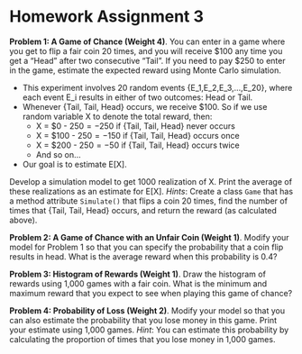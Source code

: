 # Homework Assignment 3


**Problem 1: A Game of Chance (Weight 4)**. You can enter in a game where you get to flip a fair coin 20 times, 
and you will receive $100 any time you get a “Head” after two consecutive “Tail”. 
If you need to pay $250 to enter in the game, estimate the expected reward using Monte Carlo simulation. 

- This experiment involves 20 random events {E_1,E_2,E_3,…,E_20}, where each event E_i results in 
either of two outcomes: Head or Tail.
- Whenever {Tail, Tail, Head} occurs, we receive $100. So if we use random variable X to denote the total reward, then: 
	- X = $0 - $250 = -$250 if {Tail, Tail, Head} never occurs
	- X = $100 - $250 = -$150 if {Tail, Tail, Head} occurs once
	- X = $200 - $250 = -$50 if {Tail, Tail, Head} occurs twice
	- And so on… 
- Our goal is to estimate E[X]. 

	
Develop a simulation model to get 1000 realization of X. 
Print the average of these realizations as an estimate for E[X]. *Hints*: Create a class `Game` that has a method attribute 
`Simulate()` that flips a coin 20 times, find the number of times that {Tail, Tail, Head} occurs, 
and return the reward (as calculated above). 

**Problem 2: A Game of Chance with an Unfair Coin (Weight 1)**. 
Modify your model for Problem 1 so that you can specify the probability that a 
coin flip results in head. What is the average reward when this probability is 0.4?

**Problem 3: Histogram of Rewards (Weight 1)**. 
Draw the histogram of rewards using 1,000 games with a fair coin. 
What is the minimum and maximum reward that you expect to see when playing this game of chance? 

**Problem 4: Probability of Loss (Weight 2)**. 
Modify your model so that you can also estimate the probability 
that you lose money in this game. 
Print your estimate using 1,000 games. *Hint*: You can estimate this probability 
by calculating the proportion of times that you lose money in 1,000 games. 
